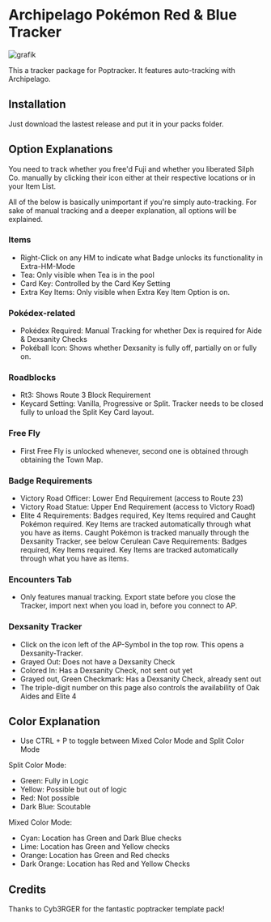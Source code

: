 # Archipelago Pokémon Red & Blue Tracker
![grafik](https://github.com/user-attachments/assets/4bdcc025-2146-484d-b937-d9f04fc0f015)


This a tracker package for Poptracker. It features auto-tracking with Archipelago.

## Installation

Just download the lastest release and put it in your packs folder.

## Option Explanations

You need to track whether you free'd Fuji and whether you liberated Silph Co. manually by clicking their icon either at their respective locations or in your Item List.

All of the below is basically unimportant if you're simply auto-tracking. For sake of manual tracking and a deeper explanation, all options will be explained.
### Items
- Right-Click on any HM to indicate what Badge unlocks its functionality in Extra-HM-Mode
- Tea: Only visible when Tea is in the pool
- Card Key: Controlled by the Card Key Setting
- Extra Key Items: Only visible when Extra Key Item Option is on.
  
### Pokédex-related
- Pokédex Required: Manual Tracking for whether Dex is required for Aide & Dexsanity Checks
- Pokéball Icon: Shows whether Dexsanity is fully off, partially on or fully on.

### Roadblocks
- Rt3: Shows Route 3 Block Requirement
- Keycard Setting: Vanilla, Progressive or Split. Tracker needs to be closed fully to unload the Split Key Card layout.

### Free Fly
- First Free Fly is unlocked whenever, second one is obtained through obtaining the Town Map.

### Badge Requirements
- Victory Road Officer: Lower End Requirement (access to Route 23)
- Victory Road Statue: Upper End Requirement (access to Victory Road)
- Elite 4 Requirements: Badges required, Key Items required and Caught Pokémon required. Key Items are tracked automatically through what you have as items. Caught Pokémon is tracked manually through the Dexsanity Tracker, see below
  Cerulean Cave Requirements: Badges required, Key Items required. Key Items are tracked automatically through what you have as items.

### Encounters Tab
- Only features manual tracking. Export state before you close the Tracker, import next when you load in, before you connect to AP.

### Dexsanity Tracker
- Click on the icon left of the AP-Symbol in the top row. This opens a Dexsanity-Tracker.
- Grayed Out: Does not have a Dexsanity Check
- Colored In: Has a Dexsanity Check, not sent out yet
- Grayed out, Green Checkmark: Has a Dexsanity Check, already sent out
- The triple-digit number on this page also controls the availability of Oak Aides and Elite 4 

## Color Explanation
- Use CTRL + P to toggle between Mixed Color Mode and Split Color Mode

Split Color Mode:
- Green: Fully in Logic
- Yellow: Possible but out of logic
- Red: Not possible
- Dark Blue: Scoutable

Mixed Color Mode:
- Cyan: Location has Green and Dark Blue checks
- Lime: Location has Green and Yellow checks
- Orange: Location has Green and Red checks
- Dark Orange: Location has Red and Yellow Checks
  
## Credits
Thanks to Cyb3RGER for the fantastic poptracker template pack!
